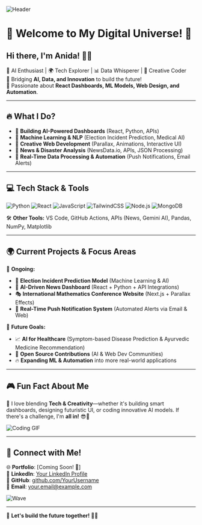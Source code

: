 ![Header](https://media.giphy.com/media/qgQUggAC3Pfv687qPC/giphy.gif)

# 🚀 Welcome to My Digital Universe! 🌌

## Hi there, I'm **Anida**! 👋✨

🔹 AI Enthusiast | 🌍 Tech Explorer | 📊 Data Whisperer | 🎨 Creative Coder  
🔹 Bridging **AI, Data, and Innovation** to build the future!  
🔹 Passionate about **React Dashboards, ML Models, Web Design, and Automation**.  

---

## 🔥 **What I Do?**

- 🚀 **Building AI-Powered Dashboards** (React, Python, APIs)
- 🤖 **Machine Learning & NLP** (Election Incident Prediction, Medical AI)
- 🎨 **Creative Web Development** (Parallax, Animations, Interactive UI)
- 📰 **News & Disaster Analysis** (NewsData.io, APIs, JSON Processing)
- 📡 **Real-Time Data Processing & Automation** (Push Notifications, Email Alerts)

---

## 💻 **Tech Stack & Tools**

![Python](https://img.shields.io/badge/-Python-3776AB?style=for-the-badge&logo=python&logoColor=white)
![React](https://img.shields.io/badge/-React-61DAFB?style=for-the-badge&logo=react&logoColor=white)
![JavaScript](https://img.shields.io/badge/-JavaScript-F7DF1E?style=for-the-badge&logo=javascript&logoColor=black)
![TailwindCSS](https://img.shields.io/badge/-TailwindCSS-38B2AC?style=for-the-badge&logo=tailwind-css&logoColor=white)
![Node.js](https://img.shields.io/badge/-Node.js-339933?style=for-the-badge&logo=node.js&logoColor=white)
![MongoDB](https://img.shields.io/badge/-MongoDB-47A248?style=for-the-badge&logo=mongodb&logoColor=white)

🛠️ **Other Tools:** VS Code, GitHub Actions, APIs (News, Gemini AI), Pandas, NumPy, Matplotlib

---

## 🌍 **Current Projects & Focus Areas**

🚧 **Ongoing:**
- 🔬 **Election Incident Prediction Model** (Machine Learning & AI)
- 📰 **AI-Driven News Dashboard** (React + Python + API Integrations)
- 🎭 **International Mathematics Conference Website** (Next.js + Parallax Effects)
- 📡 **Real-Time Push Notification System** (Automated Alerts via Email & Web)

🎯 **Future Goals:**
- 📈 **AI for Healthcare** (Symptom-based Disease Prediction & Ayurvedic Medicine Recommendation)
- 🤝 **Open Source Contributions** (AI & Web Dev Communities)
- 🔥 **Expanding ML & Automation** into more real-world applications

---

## 🎮 **Fun Fact About Me**

🎨 I love blending **Tech & Creativity**—whether it's building smart dashboards, designing futuristic UI, or coding innovative AI models. If there's a challenge, I'm **all in!** 😎🚀

![Coding GIF](https://media.giphy.com/media/du3J3cXyzhj75IOgvA/giphy.gif)

---

## 🌟 **Connect with Me!**

🌐 **Portfolio**: [Coming Soon! 🚀]  
💼 **LinkedIn**: [Your LinkedIn Profile](https://linkedin.com/)  
📜 **GitHub**: [github.com/YourUsername](https://github.com/)  
📧 **Email**: your.email@example.com  

![Wave](https://media.giphy.com/media/l3vRnGzdyXch7N5gE/giphy.gif)

---

🌟 **Let's build the future together!** 🚀🔥
